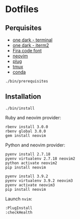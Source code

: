 # Dotfiles

## Perquisites
* [one dark - terminal](https://github.com/denysdovhan/one-gnome-terminal)
* [one dark - iterm2](https://github.com/anunez/one-dark-iterm/blob/master/one-dark.itermcolors)
* [Fira code font](https://github.com/tonsky/FiraCode)
* [neovim](https://github.com/neovim/neovim)
* [plug](https://github.com/junegunn/vim-plug)
* [tmux](https://github.com/tmux/tmux)
* [conda](https://www.digitalocean.com/community/tutorials/how-to-install-anaconda-on-ubuntu-18-04-quickstart)

`./bin/prerequisites`

## Installation
`./bin/install`

Ruby and neovim provider:
```
rbenv install 3.0.0
rbenv global 3.0.0
gem install neovim
```

Python and neovim provider:
```
pyenv install 2.7.18
pyenv virtualenv 2.7.18 neovim2
python activate neovim2
pip install neovim

pyenv install 3.9.2
pyenv virtualenv 3.9.2 neovim3
pyenv activate neovim3
pip install neovim

```

Launch `nvim`:
```
:PlugInstall
:checkHealth
```
